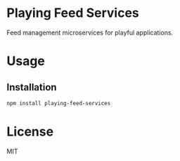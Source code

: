 Playing Feed Services
=====================

Feed management microservices for playful applications.

# Usage

## Installation

```bash
npm install playing-feed-services
```

# License

MIT